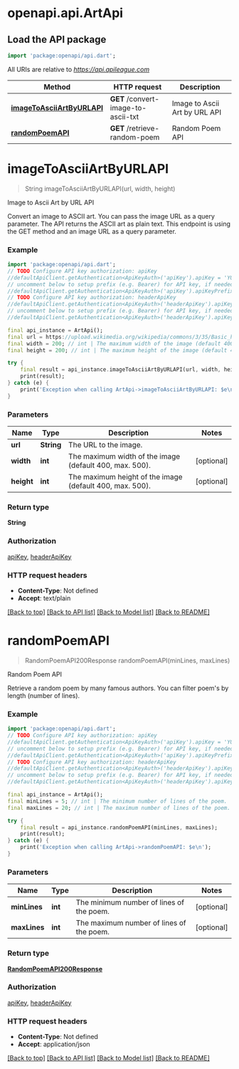 # openapi.api.ArtApi

## Load the API package
```dart
import 'package:openapi/api.dart';
```

All URIs are relative to *https://api.apileague.com*

Method | HTTP request | Description
------------- | ------------- | -------------
[**imageToAsciiArtByURLAPI**](ArtApi.md#imagetoasciiartbyurlapi) | **GET** /convert-image-to-ascii-txt | Image to Ascii Art by URL API
[**randomPoemAPI**](ArtApi.md#randompoemapi) | **GET** /retrieve-random-poem | Random Poem API


# **imageToAsciiArtByURLAPI**
> String imageToAsciiArtByURLAPI(url, width, height)

Image to Ascii Art by URL API

Convert an image to ASCII art. You can pass the image URL as a query parameter. The API returns the ASCII art as plain text. This endpoint is using the GET method and an image URL as a query parameter.

### Example
```dart
import 'package:openapi/api.dart';
// TODO Configure API key authorization: apiKey
//defaultApiClient.getAuthentication<ApiKeyAuth>('apiKey').apiKey = 'YOUR_API_KEY';
// uncomment below to setup prefix (e.g. Bearer) for API key, if needed
//defaultApiClient.getAuthentication<ApiKeyAuth>('apiKey').apiKeyPrefix = 'Bearer';
// TODO Configure API key authorization: headerApiKey
//defaultApiClient.getAuthentication<ApiKeyAuth>('headerApiKey').apiKey = 'YOUR_API_KEY';
// uncomment below to setup prefix (e.g. Bearer) for API key, if needed
//defaultApiClient.getAuthentication<ApiKeyAuth>('headerApiKey').apiKeyPrefix = 'Bearer';

final api_instance = ArtApi();
final url = https://upload.wikimedia.org/wikipedia/commons/3/35/Basic_human_drawing.png; // String | The URL to the image.
final width = 200; // int | The maximum width of the image (default 400, max. 500).
final height = 200; // int | The maximum height of the image (default 400, max. 500).

try {
    final result = api_instance.imageToAsciiArtByURLAPI(url, width, height);
    print(result);
} catch (e) {
    print('Exception when calling ArtApi->imageToAsciiArtByURLAPI: $e\n');
}
```

### Parameters

Name | Type | Description  | Notes
------------- | ------------- | ------------- | -------------
 **url** | **String**| The URL to the image. | 
 **width** | **int**| The maximum width of the image (default 400, max. 500). | [optional] 
 **height** | **int**| The maximum height of the image (default 400, max. 500). | [optional] 

### Return type

**String**

### Authorization

[apiKey](../README.md#apiKey), [headerApiKey](../README.md#headerApiKey)

### HTTP request headers

 - **Content-Type**: Not defined
 - **Accept**: text/plain

[[Back to top]](#) [[Back to API list]](../README.md#documentation-for-api-endpoints) [[Back to Model list]](../README.md#documentation-for-models) [[Back to README]](../README.md)

# **randomPoemAPI**
> RandomPoemAPI200Response randomPoemAPI(minLines, maxLines)

Random Poem API

Retrieve a random poem by many famous authors. You can filter poem's by length (number of lines).

### Example
```dart
import 'package:openapi/api.dart';
// TODO Configure API key authorization: apiKey
//defaultApiClient.getAuthentication<ApiKeyAuth>('apiKey').apiKey = 'YOUR_API_KEY';
// uncomment below to setup prefix (e.g. Bearer) for API key, if needed
//defaultApiClient.getAuthentication<ApiKeyAuth>('apiKey').apiKeyPrefix = 'Bearer';
// TODO Configure API key authorization: headerApiKey
//defaultApiClient.getAuthentication<ApiKeyAuth>('headerApiKey').apiKey = 'YOUR_API_KEY';
// uncomment below to setup prefix (e.g. Bearer) for API key, if needed
//defaultApiClient.getAuthentication<ApiKeyAuth>('headerApiKey').apiKeyPrefix = 'Bearer';

final api_instance = ArtApi();
final minLines = 5; // int | The minimum number of lines of the poem.
final maxLines = 20; // int | The maximum number of lines of the poem.

try {
    final result = api_instance.randomPoemAPI(minLines, maxLines);
    print(result);
} catch (e) {
    print('Exception when calling ArtApi->randomPoemAPI: $e\n');
}
```

### Parameters

Name | Type | Description  | Notes
------------- | ------------- | ------------- | -------------
 **minLines** | **int**| The minimum number of lines of the poem. | [optional] 
 **maxLines** | **int**| The maximum number of lines of the poem. | [optional] 

### Return type

[**RandomPoemAPI200Response**](RandomPoemAPI200Response.md)

### Authorization

[apiKey](../README.md#apiKey), [headerApiKey](../README.md#headerApiKey)

### HTTP request headers

 - **Content-Type**: Not defined
 - **Accept**: application/json

[[Back to top]](#) [[Back to API list]](../README.md#documentation-for-api-endpoints) [[Back to Model list]](../README.md#documentation-for-models) [[Back to README]](../README.md)

